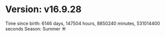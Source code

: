 # Version: v16.9.28
Time since birth: 6146 days, 147504 hours, 8850240 minutes, 531014400 seconds
Season: Summer ☀️
